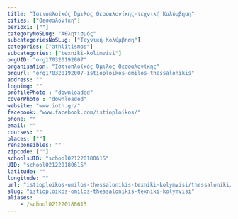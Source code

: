 ```yaml
---
title: "Ιστιοπλοϊκός Όμιλος Θεσσαλονίκης-τεχνική Κολύμβηση"
cities: ["Θεσσαλονίκη"]
perioxi: [""]
categoryNoSLug: "Αθλητισμός"
subcategoriesNoSLug: ["Τεχνική Κολύμβηση"]
categories: ["athlitismos"]
subcategories: ["texniki-kolimvisi"]
orgUID: "org170320192007"
organisation: "Ιστιοπλοϊκός Όμιλος Θεσσαλονίκης"
orgurl: "org170320192007-istioploikos-omilos-thessalonikis"
address: ""
logoimg: ""
profilePhoto : "downloaded"
coverPhoto : "downloaded"
website: "www.ioth.gr/"
facebook: "www.facebook.com/istioploikos/"
phone: ""
email: ""
courses: ""
places: [""]
rensponsibles: ""
zipcode: [""]
schoolsUID: "school021220180615"
UID: "school021220180615"
latitude: ""
longitude: ""
url: "istioploikos-omilos-thessalonikis-texniki-kolymvisi/thessaloniki/athlitismos/texniki-kolimvisi"
slug: "istioploikos-omilos-thessalonikis-texniki-kolymvisi"
aliases:
    - /school021220180615
---
```





